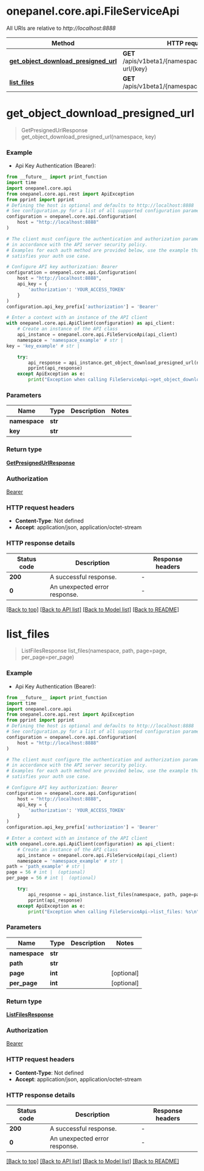 # onepanel.core.api.FileServiceApi

All URIs are relative to *http://localhost:8888*

Method | HTTP request | Description
------------- | ------------- | -------------
[**get_object_download_presigned_url**](FileServiceApi.md#get_object_download_presigned_url) | **GET** /apis/v1beta1/{namespace}/files/presigned-url/{key} | 
[**list_files**](FileServiceApi.md#list_files) | **GET** /apis/v1beta1/{namespace}/files/list/{path} | 


# **get_object_download_presigned_url**
> GetPresignedUrlResponse get_object_download_presigned_url(namespace, key)



### Example

* Api Key Authentication (Bearer):
```python
from __future__ import print_function
import time
import onepanel.core.api
from onepanel.core.api.rest import ApiException
from pprint import pprint
# Defining the host is optional and defaults to http://localhost:8888
# See configuration.py for a list of all supported configuration parameters.
configuration = onepanel.core.api.Configuration(
    host = "http://localhost:8888"
)

# The client must configure the authentication and authorization parameters
# in accordance with the API server security policy.
# Examples for each auth method are provided below, use the example that
# satisfies your auth use case.

# Configure API key authorization: Bearer
configuration = onepanel.core.api.Configuration(
    host = "http://localhost:8888",
    api_key = {
        'authorization': 'YOUR_ACCESS_TOKEN'
    }
)
configuration.api_key_prefix['authorization'] = 'Bearer'

# Enter a context with an instance of the API client
with onepanel.core.api.ApiClient(configuration) as api_client:
    # Create an instance of the API class
    api_instance = onepanel.core.api.FileServiceApi(api_client)
    namespace = 'namespace_example' # str | 
key = 'key_example' # str | 

    try:
        api_response = api_instance.get_object_download_presigned_url(namespace, key)
        pprint(api_response)
    except ApiException as e:
        print("Exception when calling FileServiceApi->get_object_download_presigned_url: %s\n" % e)
```

### Parameters

Name | Type | Description  | Notes
------------- | ------------- | ------------- | -------------
 **namespace** | **str**|  | 
 **key** | **str**|  | 

### Return type

[**GetPresignedUrlResponse**](GetPresignedUrlResponse.md)

### Authorization

[Bearer](../README.md#Bearer)

### HTTP request headers

 - **Content-Type**: Not defined
 - **Accept**: application/json, application/octet-stream

### HTTP response details
| Status code | Description | Response headers |
|-------------|-------------|------------------|
**200** | A successful response. |  -  |
**0** | An unexpected error response. |  -  |

[[Back to top]](#) [[Back to API list]](../README.md#documentation-for-api-endpoints) [[Back to Model list]](../README.md#documentation-for-models) [[Back to README]](../README.md)

# **list_files**
> ListFilesResponse list_files(namespace, path, page=page, per_page=per_page)



### Example

* Api Key Authentication (Bearer):
```python
from __future__ import print_function
import time
import onepanel.core.api
from onepanel.core.api.rest import ApiException
from pprint import pprint
# Defining the host is optional and defaults to http://localhost:8888
# See configuration.py for a list of all supported configuration parameters.
configuration = onepanel.core.api.Configuration(
    host = "http://localhost:8888"
)

# The client must configure the authentication and authorization parameters
# in accordance with the API server security policy.
# Examples for each auth method are provided below, use the example that
# satisfies your auth use case.

# Configure API key authorization: Bearer
configuration = onepanel.core.api.Configuration(
    host = "http://localhost:8888",
    api_key = {
        'authorization': 'YOUR_ACCESS_TOKEN'
    }
)
configuration.api_key_prefix['authorization'] = 'Bearer'

# Enter a context with an instance of the API client
with onepanel.core.api.ApiClient(configuration) as api_client:
    # Create an instance of the API class
    api_instance = onepanel.core.api.FileServiceApi(api_client)
    namespace = 'namespace_example' # str | 
path = 'path_example' # str | 
page = 56 # int |  (optional)
per_page = 56 # int |  (optional)

    try:
        api_response = api_instance.list_files(namespace, path, page=page, per_page=per_page)
        pprint(api_response)
    except ApiException as e:
        print("Exception when calling FileServiceApi->list_files: %s\n" % e)
```

### Parameters

Name | Type | Description  | Notes
------------- | ------------- | ------------- | -------------
 **namespace** | **str**|  | 
 **path** | **str**|  | 
 **page** | **int**|  | [optional] 
 **per_page** | **int**|  | [optional] 

### Return type

[**ListFilesResponse**](ListFilesResponse.md)

### Authorization

[Bearer](../README.md#Bearer)

### HTTP request headers

 - **Content-Type**: Not defined
 - **Accept**: application/json, application/octet-stream

### HTTP response details
| Status code | Description | Response headers |
|-------------|-------------|------------------|
**200** | A successful response. |  -  |
**0** | An unexpected error response. |  -  |

[[Back to top]](#) [[Back to API list]](../README.md#documentation-for-api-endpoints) [[Back to Model list]](../README.md#documentation-for-models) [[Back to README]](../README.md)


